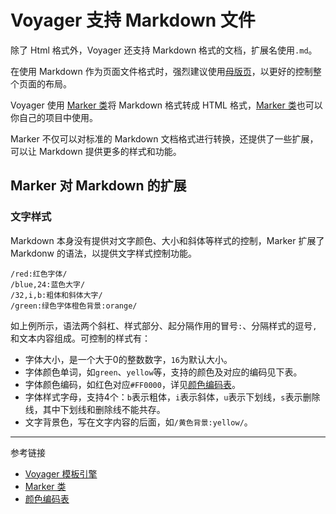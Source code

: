# Voyager 支持 Markdown 文件

除了 Html 格式外，Voyager 还支持 Markdown 格式的文档，扩展名使用`.md`。

在使用 Markdown 作为页面文件格式时，强烈建议使用[母版页](/voyager/master.md)，以更好的控制整个页面的布局。

Voyager 使用 [Marker 类](/voyager/marker.md)将 Markdown 格式转成 HTML 格式，[Marker 类](/voyager/marker.md)也可以你自己的项目中使用。

Marker 不仅可以对标准的 Markdown 文档格式进行转换，还提供了一些扩展，可以让 Markdown 提供更多的样式和功能。

## Marker 对 Markdown 的扩展

### 文字样式

Markdown 本身没有提供对文字颜色、大小和斜体等样式的控制，Marker 扩展了 Markdonw 的语法，以提供文字样式控制功能。

```
/red:红色字体/
/blue,24:蓝色大字/
/32,i,b:粗体和斜体大字/
/green:绿色字体橙色背景:orange/
```

如上例所示，语法两个斜杠、样式部分、起分隔作用的冒号`:`、分隔样式的逗号`,`和文本内容组成。可控制的样式有：

* 字体大小，是一个大于0的整数数字，`16`为默认大小。
* 字体颜色单词，如`green`、`yellow`等，支持的颜色及对应的编码见下表。
* 字体颜色编码，如红色对应`#FF0000`，详见[颜色编码表](/root.js/colors.md)。
* 字体样式字母，支持4个：`b`表示粗体，`i`表示斜体，`u`表示下划线，`s`表示删除线，其中下划线和删除线不能共存。
* 文字背景色，写在文字内容的后面，如`/黄色背景:yellow/`。


---
参考链接

* [Voyager 模板引擎](/voyager/overview.md)
* [Marker 类](/voyager/marker.md)
* [颜色编码表](/root.js/colors.md)